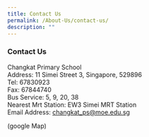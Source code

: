 ```yaml
---
title: Contact Us
permalink: /About-Us/contact-us/
description: ""
---
```

### **Contact Us**

Changkat Primary School  
Address: 11 Simei Street 3, Singapore, 529896  
Tel: 67830923  
Fax: 67844740  
Bus Service: 5, 9, 20, 38  
Nearest Mrt Station: EW3 Simei MRT Station  
Email Address: [changkat\_ps@moe.edu.sg](mailto:changkat_ps@moe.edu.sg)

(google Map)